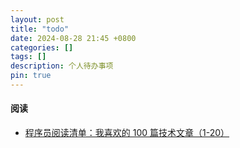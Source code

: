 ```yaml
---
layout: post
title: "todo"
date: 2024-08-28 21:45 +0800
categories: []
tags: []
description: 个人待办事项
pin: true
---
```






#### 阅读

- [程序员阅读清单：我喜欢的 100 篇技术文章（1-20）](https://mp.weixin.qq.com/s/9I5HNB6WJWouhblcMOsR_g)



